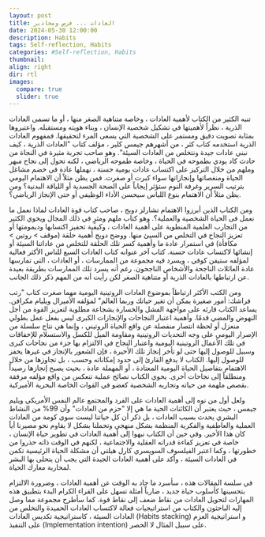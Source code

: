 ```yaml
---
layout: post
title: العادات ... فرص ومحاذير
date: 2024-05-30 12:00:00
description: Habits 
tags: Self-reflection, Habits
categories: #Self-reflection, Habits
thumbnail:
align: right
dir: rtl
images:
  compare: true
  slider: true
---
```


تنبه الكثير من الكتاب لأهمية العادات ، وخاصة متناهية الصغر منها ، أو ما تسمى العادات الذرية ، نظراً لأهميتها في تشكيل شخصية الإنسان ، وبناء هويته ومستقبله. واعتبروها بمثابة تصويت دقيق ومستمر على الشخصية التي يسعى المرء لتحقيقها. فمفهوم العادات الذرية استخدمه كتاب كثر ، من أشهرهم جيمس كلير ، مؤلف كتاب "العادات الذرية ، كيف نبني عادات جيدة ونتخلص من العادات السيئة". وهو صاحب تجربة مثيرة في النجاة من حادث كاد يودي بطموحه في الحياة ، وخاصة طموحه الرياضي ، لكنه تحول إلى نجاح مبهر وملهم من خلال التركيز على اكتساب عادات يومية حسنة ، نهملها عادة في خضم مشاغل الحياة ومنغصاتها وإنجازاتها سواء كبرت أو صغرت. فمن يظن مثلاً أن الاهتمام اليومي بترتيب السرير وغرفة النوم ستؤثر إيجاباً على الصحة الجسدية أو اللياقة البدنية؟ ومن يظن مثلاً أن الاهتمام بنوع اللباس سيحسن الأداء الوظيفي أو حتى الإنجاز الرياضي؟.

ومن الكتاب الذين أبرزوا الاهتمام تشارلز دويج ، صاحب كتاب قوة العادات لماذا نعمل ما نعمل فى الحياة الشخصية والعملية؟. وهو كتاب ملهم ومثرٍ في ذلك المجال ويحوي الكثير من التجارب العلمية المنطوية على أهمية العادات ، وكيفية تحفيز اكتسابها وديمومتها أو تعزيز النجاح في التخلص من السيئ منها. ووضح دويج أهمية حلقة (موقف > روتين > مكافأة) في استمرار عادة ما وأهمية كسر تلك الحلقة للتخلص من عاداتنا السيئة أو إنشائها لاكتساب عادات حسنة. كتاب آخر عنوانه كتاب العادات السبع للناس الأكثر فعالية لمؤلفه ستيفن كوفي ، ويسرد فيه مجموعة من الممارسات ، أو العادات ، التي تمارسها عادة العائلات الناجحة والأشخاص الناجحون. رغم أنه يسرد تلك الممارسات بطريقة بعيدة عن ارتباطها بالعادات الذرية أو متناهية الصغر لكن رأيت أنه من المهم ذكر ذلك الجانب.

ومن الكتب الأكثر ارتباطاً بموضوع العادات الروتينية اليومية مهما صغرت كتاب "رتب فراشك: أمور صغيرة يمكن أن تغير حياتك وربما العالم" لمؤلفه الأميرال ويليام مكرافن. يساعد الكتاب قارئه على مواجهة الفشل والخسارة بشجاعة مطلوبة لتعزيز القوة من أجل النهوض والمضي قدمًا. وأهمية اعتبار النجاحات والإنجازات الكبرى ليس بفعل عمل بطولي منعزل أو لحظة انتصار منفصلة عن واقع الحياة الروتيني ، وإنما هي نتاج سلسلة من الإصرار اليومي على وجه التحديات الروتينية ومقاومة الميل للكسل والاستسلام للإخفاقات في تلك الأعمال الروتينية اليومية واعتبار النجاح في الالتزام بها جزء من نجاحات كبرى وسبيل للوصول إليها حتى لو تأخر إنجاز تلك الأخيرة ، فإن الشعور بالإنجاز في غيرها يحفز للوصول إليها. الكتاب لا يدفع القارئ إلى حدود إمكاناته وحسب ، بل تجاوزها من خلال الاهتمام بتفاصيل الحياة اليومية المعتادة ، أو المهملة عادة ، بحيث يصبح إنجازها رصيداً ومنطلقاً إلى نجاحات أخرى. يحوي الكتاب نصائح عملية تنعكس من واقع مؤلفه مرفقة بقصص ملهمة من حياته وتجاربه الشخصية كعضو في القوات الخاصة البحرية الأميركية. 


ولعل أول من نوه إلى أهمية العادات على الفرد والمجتمع عالم النفس الأمريكي ويليم جيمس ، حيث يعتبر أن الكائنات الحية ما هي إلا "حزم من العادات" وأن 99% من النشاط البشري يحدث بسبب العادات ، بل ذكر أن كل حياتنا ليست سوى كومة من العادات العملية والعاطفية والفكرية المنظمة بشكل منهجي وتحملنا بشكل لا يقاوم نحو مصيرنا أياً كان هذا الأخير.
وفي حين أن الكتاب نبهوا إلى أهمية العادات في تطوير حياة الإنسان ، خاصة في تعزيز كفاءة قدراته العقلية والاجتماعية ، لكنهم في الوقت ذاته حذروا من خطورتها ،  وكما اعتبر الفيلسوف السويسري كارل هيلتي أن مشكلة الحياة الرئيسية تكمن في العادات السيئة ، وأكد على أهمية العادات الجيدة التي يجب أن يتحلى بها البشر لمحاربة معارك الحياة.

في سلسة المقالات هذه ، سأسرد ما جاد به الوقت عن أهمية العادات ، وضرورة الالتزام بتحسينها كأسلوب حياة جديد ، ضارباً أمثلة تسهل على القراء الكرام البدء بتطبيق هذه المهارات لتحويل العادات من نقاط ضعف إلى نقاط قوة. كما سأطرح مجموعة مما وصل إليه الباحثون والكتاب من استراتيجيات فعالة لاكتساب العادات الحميدة والتخلص من العادات السيئة ، كاستراتيجية تكديس العادات (Habits stacking) و استراتيجية العزم على التنفيذ (Implementation intention) على سبيل المثال لا الحصر.